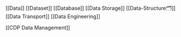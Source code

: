 [[Data]]
[[Dataset]]
[[Database]]
[[Data Storage]]
[[Data-Structure🗂]] 
[[Data Transport]]
[[Data Engineering]]

[[CDP Data Management]]